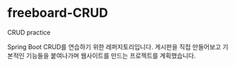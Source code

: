 # freeboard-CRUD
CRUD practice

Spring Boot CRUD를 연습하기 위한 레퍼지토리입니다. 
게시판을 직접 만들어보고 기본적인 기능들을 붙여나가며 웹사이트를 만드는 프로젝트를 계획했습니다.
